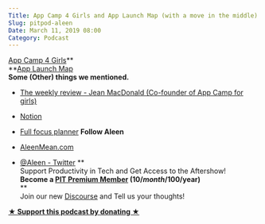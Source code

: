 ```yaml
---
Title: App Camp 4 Girls and App Launch Map (with a move in the middle) w/ Aleen Simms
Slug: pitpod-aleen
Date: March 11, 2019 08:00
Category: Podcast
---
```


[App Camp 4 Girls](https://appcamp4girls.com/)**  
**[App Launch Map](https://applaunchmap.com/)  
**Some (Other) things we mentioned.**

  * [The weekly review - Jean MacDonald (Co-founder of App Camp for girls)](https://theweeklyreview.fm/)
  * [Notion](https://www.notion.so/)
  * [Full focus planner](https://fullfocusplanner.com/)
**Follow Aleen**

  * [AleenMean.com](https://aleenmean.com/)
  * [@Aleen - Twitter](https://twitter.com/aleen)
**  
Support Productivity in Tech and Get Access to the Aftershow!  
**Become a [PIT Premium Member](https://productivityintech.com/memberships) ($10/month/$100/year)**  
**  
Join our new [Discourse](https://discourse.productivityintech.com/) and Tell us your thoughts!  
  


**[★ Support this podcast by donating ★](Https://ko-fi.com/jayandjaymedia)**

